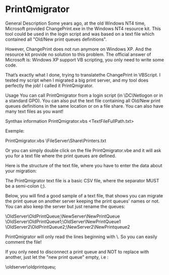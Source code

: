 # PrintQmigrator

General Description
 Some years ago, at the old Windows NT4 time, Microsoft provided ChangePrint.exe in the Windows NT4 resource kit. This tool could be used in the login script and was based on a text file which contained all "Old/New print queues definitions".

However, ChangePrint does not run anymore on Windows XP. And the resource kit provide no solution to this problem. The official answer of Microsoft is: Windows XP support VB scripting, you only need to write some code.

That’s exactly what I done, trying to translatethe ChangePrint in VBScript. I tested my script when I migrated a big print server, and my tool does perfectly the job! I called it PrintQmigrator.

Usage
 You can call PrintQmigrator from a login script (in \\DC\Netlogon or in a standard GPO). You can also put the text file containing all Old/New print queues definitions in the same location or on a file share. You can also have many text files as you want!

Synthax information
PrintQmigrator.vbs <TextFileFullPath.txt>

Exemple:

PrintQmigrator.vbs \\FileServer\Share\Printers.txt

Or you can simply double click on the file PrintQmigrator.vbe and it will ask you for a text file where the print queues are defined.

Here is the structure of the text file, where you have to enter the data about your migration:

The PrintQmigrator text file is a basic CSV file, where the separator MUST be a semi-colon (;).

Below, you will find a good sample of a text file, that shows you can migrate the print queue on another server keeping the print queues' names or not. You can also keep the server but just rename the queues:

\\OldServer\OldPrintQueue;\\NewServer\NewPrintQueue
\\OldServer\OldPrintQueue1;\\OldServer\NewPrintQueue1
\\OldServer2\OldPrintQueue2;\\NewServer2\NewPrintqueue2

PrintQmigrator will only read the lines beginning with \\. So you can easily comment the file!

If you only need to disconnect a print queue and NOT to replace with another, just let the "new print queue" empty, i.e :

\\oldserver\oldprintqueu;


